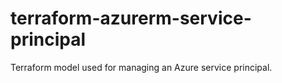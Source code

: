 # terraform-azurerm-service-principal
Terraform model used for managing an Azure service principal.
